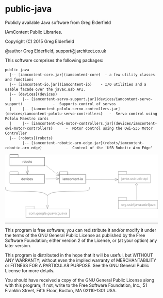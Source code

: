 # public-java
Publicly available Java software from Greg Elderfield

IAmContent Public Libraries.

Copyright (C) 2015 Greg Elderfield

@author Greg Elderfield, support@jarchitect.co.uk

This software comprises the following packages:

```
public-java
  |-- [iamcontent-core.jar](iamcontent-core)  - a few utility classes and functions
  |-- [iamcontent-io.jar](iamcontent-io)    - I/O utilities and a usable facade over the javax.usb API.
  |-- [devices](devices)
  |     |-- [iamcontent-servo-support.jar](devices/iamcontent-servo-support)              -  Supports control of servos
  |     |-- [iamcontent-pololu-servo-controllers.jar](devices/iamcontent-pololu-servo-controllers)   -  Servo control using Pololu Maestro cards
  |     |-- [iamcontent-owi-motor-controllers.jar](devices/iamcontent-owi-motor-controllers)      -  Motor control using the Owi-535 Motor Controller
  |-- [robots](robots)
        |-- [iamcontent-robotic-arm-edge.jar](robots/iamcontent-robotic-arm-edge)           -  Control of the 'USB Robotic Arm Edge'

```

![Package Diagram](src/site/uml/public-java-maven-projects.png)

---

This program is free software; you can redistribute it and/or modify it under the terms of the GNU General Public License as published by the Free Software Foundation; either version 2 of the License, or (at your option) any later version.

This program is distributed in the hope that it will be useful, but WITHOUT ANY WARRANTY; without even the implied warranty of MERCHANTABILITY or FITNESS FOR A PARTICULAR PURPOSE. See the GNU General Public License for more details.

You should have received a copy of the GNU General Public License along with this program; if not, write to the Free Software Foundation, Inc., 51 Franklin Street, Fifth Floor, Boston, MA 02110-1301 USA.
